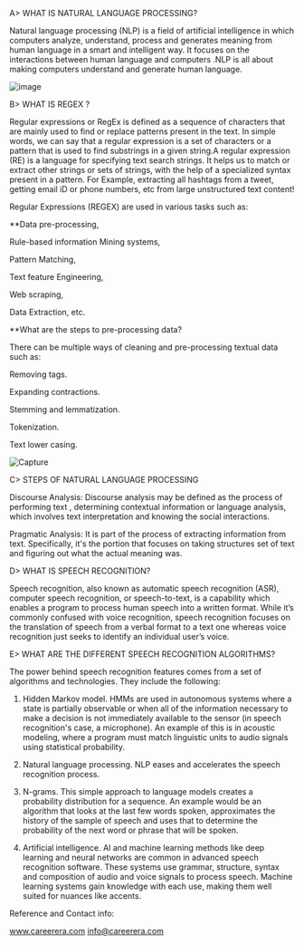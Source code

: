 A> WHAT IS NATURAL LANGUAGE PROCESSING? 

Natural language processing (NLP) is a field of artificial intelligence in which computers analyze, understand, process and generates meaning from human language in a smart and intelligent way. It focuses on the interactions between human language and computers .NLP is all about making computers understand and generate human language.

![image](https://github.com/sspheng/Natural-Language-Processing/assets/78303183/488dcfad-84d9-4ba7-893e-f5667a1bbe8a)

B> WHAT IS REGEX ?

Regular expressions or RegEx is defined as a sequence of characters that are mainly used to find or replace patterns present in the text. In simple words, we can say that a regular expression is a set of characters or a pattern that is used to find substrings in a given string.A regular expression (RE) is a language for specifying text search strings. It helps us to match or extract other strings or sets of strings, with the help of a specialized syntax present in a pattern. For Example, extracting all hashtags from a tweet, getting email iD or phone numbers, etc from large unstructured text content!

Regular Expressions (REGEX) are used in various tasks such as: 

**Data pre-processing,

Rule-based information Mining systems,

Pattern Matching,

Text feature Engineering,

Web scraping,

Data Extraction, etc.

**What are the steps to pre-processing data? 

There can be multiple ways of cleaning and pre-processing textual data such as: 

Removing tags.

Expanding contractions.

Stemming and lemmatization.

Tokenization.

Text lower casing. 

![Capture](https://github.com/sspheng/Natural-Language-Processing/assets/78303183/829bebf8-14ee-4067-8527-74ab78095d04)

C> STEPS OF NATURAL LANGUAGE PROCESSING

Discourse Analysis: Discourse analysis may be defined as the process of performing text , determining contextual information or language analysis, which involves text interpretation and knowing the social interactions.  

Pragmatic Analysis: It is part of the process of extracting information from text. Specifically, it's the portion that focuses on taking structures set of text and figuring out what the actual meaning was.

D> WHAT IS SPEECH RECOGNITION?

Speech recognition, also known as automatic speech recognition (ASR), computer speech recognition, or speech-to-text, is a capability which enables a program to process human speech into a written format. While it’s commonly confused with voice recognition, speech recognition focuses on the translation of speech from a verbal format to a text one whereas voice recognition just seeks to identify an individual user’s voice.

E> WHAT ARE THE DIFFERENT SPEECH RECOGNITION ALGORITHMS?

The power behind speech recognition features comes from a set of algorithms and technologies. They include the following:

1. Hidden Markov model. HMMs are used in autonomous systems where a state is partially observable or when all of the information necessary to make a decision is not immediately available to the sensor (in speech recognition's case, a microphone). An example of this is in acoustic modeling, where a program must match linguistic units to audio signals using statistical probability.

2. Natural language processing. NLP eases and accelerates the speech recognition process.

3. N-grams. This simple approach to language models creates a probability distribution for a sequence. An example would be an algorithm that looks at the last few words spoken, approximates the history of the sample of speech and uses that to determine the probability of the next word or phrase that will be spoken.

4. Artificial intelligence. AI and machine learning methods like deep learning and neural networks are common in advanced speech recognition software. These systems use grammar, structure, syntax and composition of audio and voice signals to process speech. Machine learning systems gain knowledge with each use, making them well suited for nuances like accents.


Reference and Contact info:

www.careerera.com
info@careerera.com 



